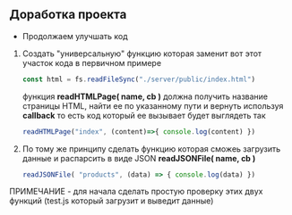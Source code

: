 ## Доработка проекта

* Продолжаем улучшать код

1. Создать "универсальную" функцию которая заменит вот этот участок кода в первичном примере
   ```js
   const html = fs.readFileSync("./server/public/index.html") 
   
   ```
   функция **readHTMLPage( name, cb )** должна получить название страницы HTML, найти ее по указанному пути и вернуть используя **callback**
   то есть код который ее вызывает будет выглядеть так
   ```js
   readHTMLPage("index", (content)=>{ console.log(content) })
   ```
2. По тому же принципу сделать функцию которая сможеь загрузить данные и распарсить в виде JSON **readJSONFile( name, cb )**
   ```js
   readJSONFile( "products", (data) => { console.log(data) }) 
   
   ```

ПРИМЕЧАНИЕ - для начала сделать простую проверку этих двух функций (test.js который загрузит и выведит данные)
